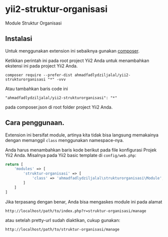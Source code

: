 yii2-struktur-organisasi
========================
Module Struktur Organisasi

Instalasi
------------

Untuk menggunakan extension ini sebaiknya gunakan [composer](http://getcomposer.org/download/).

Ketikkan perintah ini pada root project Yii2 Anda untuk menambahkan ekstensi ini pada project Yii2 Anda.

```
composer require --prefer-dist ahmadfadlydziljalal/yii2-strukturorganisasi "*" -vvv
```

Atau tambahkan baris code ini 

```
"ahmadfadlydziljalal/yii2-strukturorganisasi": "*"
```

pada composer.json di root folder project Yii2 Anda.


Cara penggunaan.
-----
Extension ini bersifat module, artinya kita tidak bisa langsung memakainya dengan memanggil `class` menggunakan namespace-nya. 


Anda harus menambahkan baris kode berikut pada file konfigurasi Projek Yii2 Anda.
Misalnya pada Yii2 basic template di `config/web.php`:

```php
return [
    'modules' => [
        'struktur-organisasi' => [
            'class' => 'ahmadfadlydziljalal\strukturorganisasi\Module',
        ]
    ]
]

```
Jika terpasang dengan benar, Anda bisa mengaskes module ini pada alamat
```
http://localhost/path/to/index.php?r=struktur-organisasi/manage
```

atau setelah pretty-url sudah diaktikan, cukup gunakan: 
```
http://localhost/path/to/struktur-organisasi/manage
```
